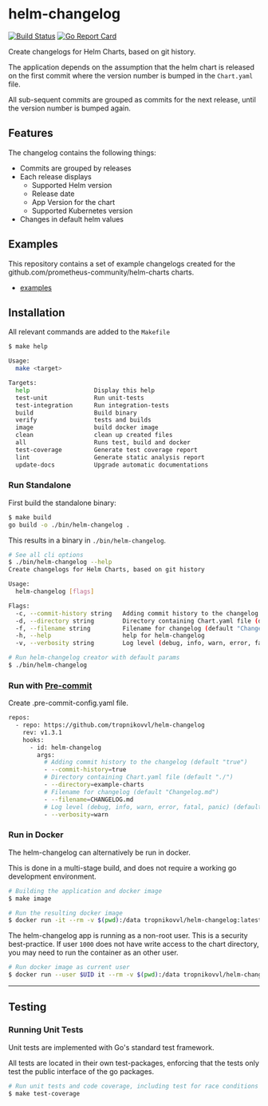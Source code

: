 # helm-changelog

[![Build Status](https://img.shields.io/endpoint.svg?url=https%3A%2F%2Factions-badge.atrox.dev%2Ftropnikovvl%2Fhelm-changelog%2Fbadge%3Fref%3Dmain&style=flat)](https://actions-badge.atrox.dev/tropnikovvl/helm-changelog/goto?ref=main)
[![Go Report Card](https://goreportcard.com/badge/github.com/tropnikovvl/helm-changelog)](https://goreportcard.com/report/github.com/tropnikovvl/helm-changelog)

Create changelogs for Helm Charts, based on git history.

The application depends on the assumption that the helm chart is released on the first commit where the version number is bumped in the `Chart.yaml` file.

All sub-sequent commits are grouped as commits for the next release, until the version number is bumped again.

## Features

The changelog contains the following things:

- Commits are grouped by releases
- Each release displays 
  * Supported Helm version
  * Release date
  * App Version for the chart
  * Supported Kubernetes version
- Changes in default helm values

## Examples

This repository contains a set of example changelogs created for the github.com/prometheus-community/helm-charts charts.

 - [examples](https://github.com/tropnikovvl/helm-changelog/tree/main/examples/)
 
## Installation

All relevant commands are added to the `Makefile`

```bash
$ make help

Usage:
  make <target>

Targets:
  help                  Display this help
  test-unit             Run unit-tests
  test-integration      Run integration-tests
  build                 Build binary
  verify                tests and builds
  image                 build docker image
  clean                 clean up created files
  all                   Runs test, build and docker
  test-coverage         Generate test coverage report
  lint                  Generate static analysis report
  update-docs           Upgrade automatic documentations
```

### Run Standalone

First build the standalone binary:

```bash
$ make build
go build -o ./bin/helm-changelog .
```

This results in a binary in `./bin/helm-changelog`.

```bash
# See all cli options
$ ./bin/helm-changelog --help
Create changelogs for Helm Charts, based on git history

Usage:
  helm-changelog [flags]

Flags:
  -c, --commit-history string   Adding commit history to the changelog (default "true")
  -d, --directory string        Directory containing Chart.yaml file (default "./")
  -f, --filename string         Filename for changelog (default "Changelog.md")
  -h, --help                    help for helm-changelog
  -v, --verbosity string        Log level (debug, info, warn, error, fatal, panic) (default "warning")

# Run helm-changelog creator with default params
$ ./bin/helm-changelog
```

### Run with [Pre-commit](https://github.com/pre-commit/pre-commit)

Create .pre-commit-config.yaml file.

```bash
repos:
  - repo: https://github.com/tropnikovvl/helm-changelog
    rev: v1.3.1
    hooks:
      - id: helm-changelog
        args:
          # Adding commit history to the changelog (default "true")
          - --commit-history=true
          # Directory containing Chart.yaml file (default "./")
          - --directory=example-charts
          # Filename for changelog (default "Changelog.md")
          - --filename=CHANGELOG.md
          # Log level (debug, info, warn, error, fatal, panic) (default "warn")
          - --verbosity=warn

```


### Run in Docker

The helm-changelog can alternatively be run in docker.

This is done in a multi-stage build, and does not require a working go development environment.

```bash
# Building the application and docker image
$ make image

# Run the resulting docker image
$ docker run -it --rm -v $(pwd):/data tropnikovvl/helm-changelog:latest
```

The helm-changelog app is running as a non-root user.
This is a security best-practice. If user `1000` does not have write access to the chart directory, you may need to run the container as an other user.


```bash
# Run docker image as current user
$ docker run --user $UID it --rm -v $(pwd):/data tropnikovvl/helm-changelog:latest
```

---

## Testing

### Running Unit Tests

Unit tests are implemented with Go's standard test framework.

All tests are located in their own test-packages, enforcing that the tests only test the 
public interface of the go packages.

```bash
# Run unit tests and code coverage, including test for race conditions
$ make test-coverage
```
